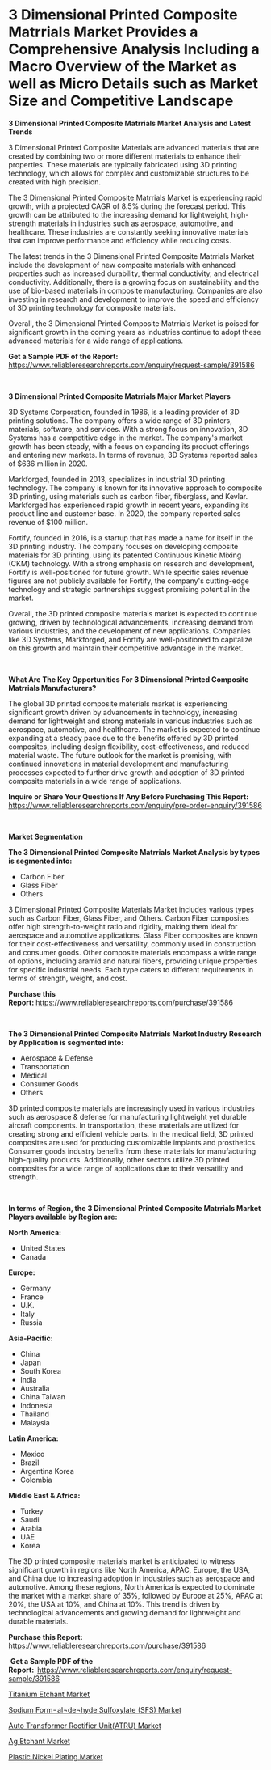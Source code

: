 <p><h1>3 Dimensional Printed Composite Matrrials Market Provides a Comprehensive Analysis Including a Macro Overview of the Market as well as Micro Details such as Market Size and Competitive Landscape</h1></p><p><strong>3 Dimensional Printed Composite Matrrials Market Analysis and Latest Trends</strong></p>
<p><p>3 Dimensional Printed Composite Materials are advanced materials that are created by combining two or more different materials to enhance their properties. These materials are typically fabricated using 3D printing technology, which allows for complex and customizable structures to be created with high precision.</p><p>The 3 Dimensional Printed Composite Matrrials Market is experiencing rapid growth, with a projected CAGR of 8.5% during the forecast period. This growth can be attributed to the increasing demand for lightweight, high-strength materials in industries such as aerospace, automotive, and healthcare. These industries are constantly seeking innovative materials that can improve performance and efficiency while reducing costs.</p><p>The latest trends in the 3 Dimensional Printed Composite Matrrials Market include the development of new composite materials with enhanced properties such as increased durability, thermal conductivity, and electrical conductivity. Additionally, there is a growing focus on sustainability and the use of bio-based materials in composite manufacturing. Companies are also investing in research and development to improve the speed and efficiency of 3D printing technology for composite materials.</p><p>Overall, the 3 Dimensional Printed Composite Matrrials Market is poised for significant growth in the coming years as industries continue to adopt these advanced materials for a wide range of applications.</p></p>
<p><strong>Get a Sample PDF of the Report:&nbsp;</strong> <a href="https://www.reliableresearchreports.com/enquiry/request-sample/391586">https://www.reliableresearchreports.com/enquiry/request-sample/391586</a></p>
<p>&nbsp;</p>
<p><strong>3 Dimensional Printed Composite Matrrials Major Market Players</strong></p>
<p><p>3D Systems Corporation, founded in 1986, is a leading provider of 3D printing solutions. The company offers a wide range of 3D printers, materials, software, and services. With a strong focus on innovation, 3D Systems has a competitive edge in the market. The company's market growth has been steady, with a focus on expanding its product offerings and entering new markets. In terms of revenue, 3D Systems reported sales of $636 million in 2020.</p><p>Markforged, founded in 2013, specializes in industrial 3D printing technology. The company is known for its innovative approach to composite 3D printing, using materials such as carbon fiber, fiberglass, and Kevlar. Markforged has experienced rapid growth in recent years, expanding its product line and customer base. In 2020, the company reported sales revenue of $100 million.</p><p>Fortify, founded in 2016, is a startup that has made a name for itself in the 3D printing industry. The company focuses on developing composite materials for 3D printing, using its patented Continuous Kinetic Mixing (CKM) technology. With a strong emphasis on research and development, Fortify is well-positioned for future growth. While specific sales revenue figures are not publicly available for Fortify, the company's cutting-edge technology and strategic partnerships suggest promising potential in the market.</p><p>Overall, the 3D printed composite materials market is expected to continue growing, driven by technological advancements, increasing demand from various industries, and the development of new applications. Companies like 3D Systems, Markforged, and Fortify are well-positioned to capitalize on this growth and maintain their competitive advantage in the market.</p></p>
<p>&nbsp;</p>
<p><strong>What Are The Key Opportunities For 3 Dimensional Printed Composite Matrrials Manufacturers?</strong></p>
<p><p>The global 3D printed composite materials market is experiencing significant growth driven by advancements in technology, increasing demand for lightweight and strong materials in various industries such as aerospace, automotive, and healthcare. The market is expected to continue expanding at a steady pace due to the benefits offered by 3D printed composites, including design flexibility, cost-effectiveness, and reduced material waste. The future outlook for the market is promising, with continued innovations in material development and manufacturing processes expected to further drive growth and adoption of 3D printed composite materials in a wide range of applications.</p></p>
<p><strong>Inquire or Share Your Questions If Any Before Purchasing This Report:</strong> <a href="https://www.reliableresearchreports.com/enquiry/pre-order-enquiry/391586">https://www.reliableresearchreports.com/enquiry/pre-order-enquiry/391586</a></p>
<p>&nbsp;</p>
<p><strong>Market Segmentation</strong></p>
<p><strong>The 3 Dimensional Printed Composite Matrrials Market Analysis by types is segmented into:</strong></p>
<p><ul><li>Carbon Fiber</li><li>Glass Fiber</li><li>Others</li></ul></p>
<p><p>3 Dimensional Printed Composite Materials Market includes various types such as Carbon Fiber, Glass Fiber, and Others. Carbon Fiber composites offer high strength-to-weight ratio and rigidity, making them ideal for aerospace and automotive applications. Glass Fiber composites are known for their cost-effectiveness and versatility, commonly used in construction and consumer goods. Other composite materials encompass a wide range of options, including aramid and natural fibers, providing unique properties for specific industrial needs. Each type caters to different requirements in terms of strength, weight, and cost.</p></p>
<p><strong>Purchase this Report:&nbsp;</strong><a href="https://www.reliableresearchreports.com/purchase/391586">https://www.reliableresearchreports.com/purchase/391586</a></p>
<p>&nbsp;</p>
<p><strong>The 3 Dimensional Printed Composite Matrrials Market Industry Research by Application is segmented into:</strong></p>
<p><ul><li>Aerospace & Defense</li><li>Transportation</li><li>Medical</li><li>Consumer Goods</li><li>Others</li></ul></p>
<p><p>3D printed composite materials are increasingly used in various industries such as aerospace & defense for manufacturing lightweight yet durable aircraft components. In transportation, these materials are utilized for creating strong and efficient vehicle parts. In the medical field, 3D printed composites are used for producing customizable implants and prosthetics. Consumer goods industry benefits from these materials for manufacturing high-quality products. Additionally, other sectors utilize 3D printed composites for a wide range of applications due to their versatility and strength.</p></p>
<p>&nbsp;</p>
<p><strong>In terms of Region, the 3 Dimensional Printed Composite Matrrials Market Players available by Region are:</strong></p>
<p>
    <p> <strong> North America: </strong>
        <ul>
            <li>United States</li>
            <li>Canada</li>
        </ul>
        </p> 
    <p> <strong> Europe: </strong>
        <ul>
            <li>Germany</li>
            <li>France</li>
            <li>U.K.</li>
            <li>Italy</li>
            <li>Russia</li>
        </ul>
        </p> 
    <p> <strong> Asia-Pacific: </strong>
        <ul>
            <li>China</li>
            <li>Japan</li>
            <li>South Korea</li>
            <li>India</li>
            <li>Australia</li>
            <li>China Taiwan</li>
            <li>Indonesia</li>
            <li>Thailand</li>
            <li>Malaysia</li>
        </ul>
        </p> 
    <p> <strong> Latin America: </strong>
        <ul>
            <li>Mexico</li>
            <li>Brazil</li>
            <li>Argentina Korea</li>
            <li>Colombia</li>
        </ul>
        </p> 
    <p> <strong> Middle East & Africa: </strong>
        <ul>
            <li>Turkey</li>
            <li>Saudi</li>
            <li>Arabia</li>
            <li>UAE</li>
            <li>Korea</li>
        </ul>
    </p>
    </p>
<p><p>The 3D printed composite materials market is anticipated to witness significant growth in regions like North America, APAC, Europe, the USA, and China due to increasing adoption in industries such as aerospace and automotive. Among these regions, North America is expected to dominate the market with a market share of 35%, followed by Europe at 25%, APAC at 20%, the USA at 10%, and China at 10%. This trend is driven by technological advancements and growing demand for lightweight and durable materials.</p></p>
<p><strong>Purchase this Report: </strong><a href="https://www.reliableresearchreports.com/purchase/391586">https://www.reliableresearchreports.com/purchase/391586</a></p>
<p>&nbsp;<strong>Get a Sample PDF of the Report:&nbsp;&nbsp;</strong><a href="https://www.reliableresearchreports.com/enquiry/request-sample/391586">https://www.reliableresearchreports.com/enquiry/request-sample/391586</a></p>
<p><strong></strong></p>
<p><p><a href="https://view.publitas.com/reportprime-1/titanium-etchant-market-size-furnishes-valuable-information-encompassing-market-share-market-trends-and-projections-spanning-from-2024-to-2031/">Titanium Etchant Market</a></p><p><a href="https://unruly-ladybug-44b.notion.site/Sodium-Form-al-de-hyde-Sulfoxylate-SFS-Market-Size-Growth-and-Forecast-from-2024-2031-40e5864f46ac4c1d983edbf76afa3b26">Sodium Form¬al¬de¬hyde Sulfoxylate (SFS) Market</a></p><p><a href="https://shimmer-gardenia-37a.notion.site/Auto-Transformer-Rectifier-Unit-ATRU-Market-Research-Report-Provides-thorough-Industry-Overview-wh-16c580b9e32d47fcbd08860ad438fb9b">Auto Transformer Rectifier Unit(ATRU) Market</a></p><p><a href="https://view.publitas.com/reportprime-1/ag-etchant-market-challenges-opportunities-and-growth-drivers-and-major-market-players-forecasted-for-period-from-2024-2031/">Ag Etchant Market</a></p><p><a href="https://github.com/edytherolanlouisejk1miz0wig/Market-Research-Report-List-1/blob/main/plastic-nickel-plating-market.md">Plastic Nickel Plating Market</a></p></p>